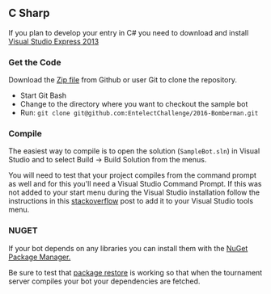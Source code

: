 ## C Sharp

If you plan to develop your entry in C# you need to download and install [Visual Studio Express 2013]("http://www.microsoft.com/en-us/download/details.aspx?id=44914")

### Get the Code
Download the [Zip file]("https://github.com/EntelectChallenge/2016-Bomberman/releases/download/v1.0.0/Sample.Bots.zip") from Github or user Git to clone the repository.

* Start Git Bash
* Change to the directory where you want to checkout the sample bot
* Run: `git clone git@github.com:EntelectChallenge/2016-Bomberman.git`

### Compile
The easiest way to compile is to open the solution (`SampleBot.sln`) in Visual Studio and to select Build -> Build Solution from the menus.

You will need to test that your project compiles from the command prompt as well and for this you'll need a Visual Studio Command Prompt. If this was not added to your start menu during the Visual Studio installation follow the instructions in this
     [stackoverflow]("http://stackoverflow.com/questions/21476588/where-is-developer-command-prompt-for-vs2013")
     post to add it to your Visual Studio tools menu.
### NUGET
If your bot depends on any libraries you can install them with the
     [NuGet Package Manager.]("https://docs.nuget.org/consume/installing-nuget")

Be sure to test that [package restore]("https://docs.nuget.org/consume/package-restore") is working so that when the tournament server compiles your bot your dependencies are fetched.</p>
